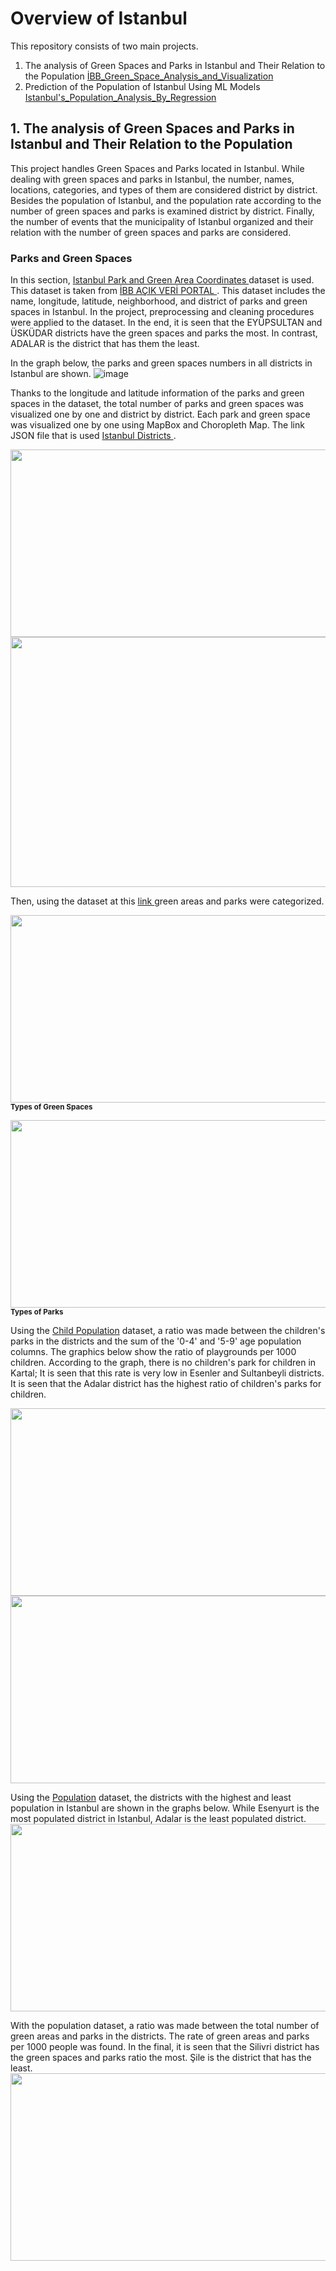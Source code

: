 # Overview of Istanbul

This repository consists of two main projects. 
1. The analysis of Green Spaces and Parks in Istanbul and Their Relation to the Population 
<a href = "https://github.com/tugcecalisir/IBB_Data_Analysis/blob/main/%C4%B0BB_Green_Space_Analysis_and_Visualization.ipynb" > İBB_Green_Space_Analysis_and_Visualization </a>
2. Prediction of the Population of Istanbul Using ML Models 
<a href = "https://github.com/tugcecalisir/IBB_Data_Analysis/blob/main/Istanbul's_Population_Analysis_By_Regression.ipynb" > Istanbul's_Population_Analysis_By_Regression </a>


## 1. The analysis of Green Spaces and Parks in Istanbul and Their Relation to the Population

This project handles Green Spaces and Parks located in Istanbul. While dealing with green spaces and parks in Istanbul, the number, names, locations, categories, and types of them are considered district by district. Besides the population of Istanbul, and the population rate according to the number of green spaces and parks is	examined district by district. Finally, the number of events that the municipality of Istanbul organized and their relation with the number of green spaces and parks are considered.


### Parks and Green Spaces

In this section, <a href = "https://github.com/tugcecalisir/IBB_Data_Analysis/blob/main/Datasets/Istanbul%20Park%20and%20Green%20Area%20Coordinates.csv" > Istanbul Park and Green Area Coordinates </a> dataset is used. This dataset is taken from <a href = "https://data.ibb.gov.tr/dataset/parklar-ve-yesil-alanlar/resource/d588f256-2982-43d2-b372-c38978d7200b" > İBB AÇIK VERİ PORTAL </a>. 
This dataset includes the name, longitude, latitude, neighborhood, and district of parks and green spaces in Istanbul. In the project, preprocessing and cleaning procedures were applied to the dataset. In the end, it is seen that the EYÜPSULTAN and ÜSKÜDAR districts have the green spaces and parks the most. In contrast, ADALAR is the district that has them the least. 

In the graph below, the parks and green spaces numbers in all districts in Istanbul are shown.
![image](https://user-images.githubusercontent.com/103861412/222979480-d5b488cc-79fa-4b24-abee-d04c95ae0a7c.png)

Thanks to the longitude and latitude information of the parks and green spaces in the dataset, the total number of parks and green spaces was visualized one by one and district by district. Each park and green space was visualized one by one using MapBox and Choropleth Map. The link JSON file that is used <a href = "https://github.com/tugcecalisir/IBB_Data_Analysis/blob/main/istanbul-districts.json" > Istanbul Districts </a>. 

<img width="900" height="300" src="https://user-images.githubusercontent.com/58370511/223101419-36866e82-21a5-4193-bd21-68bb590f238a.PNG">

<img width="800" height="400" src="https://user-images.githubusercontent.com/58370511/229122870-deaf07b5-e3f4-48cd-8aeb-bebc27ea057c.gif?raw=true">

Then, using the dataset at this <a href = "https://github.com/sukruburakcetin/veri-analizi_parklar-ve-yesil-alanlar/blob/main/Data/Non-GIS%20data/raw/park_location.csv"> link </a> green areas and parks were categorized.

<img width="900" height="300" src="https://user-images.githubusercontent.com/58370511/229128101-78dbefaa-2729-446e-a320-0a2211c75f1a.PNG"><br>
<sub><b>Types of Green Spaces </b> </sub><br>

<img width="900" height="300" src="https://user-images.githubusercontent.com/58370511/229131170-903f09c6-99ae-44a9-9ea3-ffd67b4d0017.PNG"><br>
<sub><b>Types of Parks</b></sub><br>

Using the <a href ="https://github.com/tugcecalisir/IBB_Data_Analysis/blob/main/Datasets/cocuk_nufus.csv" > Child Population</a> dataset, a ratio was made between the children's parks in the districts and the sum of the '0-4' and '5-9' age population columns. The graphics below show the ratio of playgrounds per 1000 children. According to the graph, there is no children's park for children in Kartal; It is seen that this rate is very low in Esenler and Sultanbeyli districts. It is seen that the Adalar district has the highest ratio of children's parks for children.

<img width="900" height="300" src="https://user-images.githubusercontent.com/58370511/229132433-ab2c0d4e-63c7-43b1-a784-be2912066b77.PNG">
<img width="900" height="300" src="https://user-images.githubusercontent.com/58370511/229132463-c70a1d51-8f6a-40ff-8bb3-ee4466b948f6.PNG">

Using the <a href ="https://github.com/tugcecalisir/IBB_Data_Analysis/blob/main/Datasets/nufus.csv" > Population</a> dataset, the districts with the highest and least population in Istanbul are shown in the graphs below. While Esenyurt is the most populated district in Istanbul, Adalar is the least populated district.
<img width="900" height="300" src="https://user-images.githubusercontent.com/58370511/229140000-d4269910-d298-4847-bf50-9cb2a8cbace2.png">

With the population dataset, a ratio was made between the total number of green areas and parks in the districts. The rate of green areas and parks per 1000 people was found. In the final, it is seen that the Silivri district has the green spaces and parks ratio the most. Şile is the district that has the least.
<img width="900" height="300" src="https://user-images.githubusercontent.com/58370511/229143626-db0d4c40-ebe2-4e84-b5ea-04a5453465a8.png">
